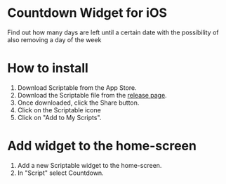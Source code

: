 # Countdown Widget for iOS
Find out how many days are left until a certain date with the possibility of also removing a day of the week

# How to install
1. Download Scriptable from the App Store.
2. Download the Scriptable file from the [release page](link).
3. Once downloaded, click the Share button.
4. Click on the Scriptable icone
5. Click on "Add to My Scripts".

# Add widget to the home-screen
1. Add a new Scriptable widget to the home-screen.
2. In "Script" select Countdown.
